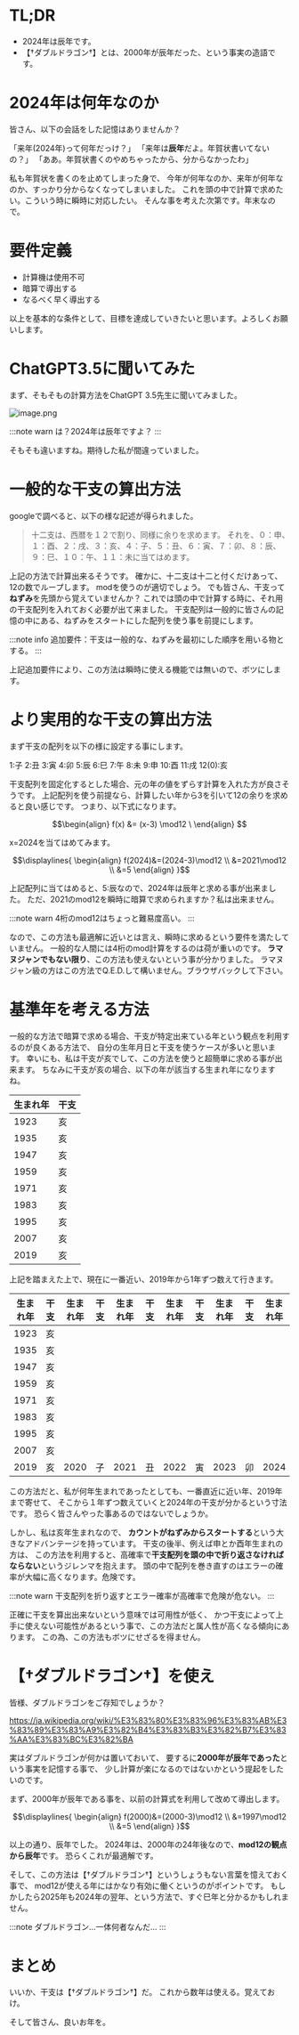 # TL;DR
- 2024年は辰年です。
- 【†ダブルドラゴン†】とは、2000年が辰年だった、という事実の造語です。

# 2024年は何年なのか
皆さん、以下の会話をした記憶はありませんか？

「来年(2024年)って何年だっけ？」
「来年は**辰年**だよ。年賀状書いてないの？」
「ああ。年賀状書くのやめちゃったから、分からなかったわ」

私も年賀状を書くのを止めてしまった身で、
今年が何年なのか、来年が何年なのか、すっかり分からなくなってしまいました。
これを頭の中で計算で求めたい。こういう時に瞬時に対応したい。
そんな事を考えた次第です。年末なので。

# 要件定義
- 計算機は使用不可
- 暗算で導出する
- なるべく早く導出する

以上を基本的な条件として、目標を達成していきたいと思います。よろしくお願いします。

# ChatGPT3.5に聞いてみた
まず、そもそもの計算方法をChatGPT 3.5先生に聞いてみました。

![image.png](https://qiita-image-store.s3.ap-northeast-1.amazonaws.com/0/2737208/b5377f70-42e0-c785-a483-39f11ef682c9.png)

:::note warn
は？2024年は辰年ですよ？
:::

そもそも違いますね。期待した私が間違っていました。

# 一般的な干支の算出方法
googleで調べると、以下の様な記述が得られました。

>十二支は、西暦を１２で割り、同様に余りを求めます。 それを、０：申、１：酉、２：戌、３：亥、４：子、５：丑、６：寅、７：卯、８：辰、９：巳、１０：午、１１：未に当てはめます。

上記の方法で計算出来るそうです。
確かに、十二支は十二と付くだけあって、12の数でループします。
modを使うのが適切でしょう。
でも皆さん、干支って**ねずみ**を先頭から覚えていませんか？
これでは頭の中で計算する時に、それ用の干支配列を入れておく必要が出て来ました。
干支配列は一般的に皆さんの記憶の中にある、ねずみをスタートにした配列を使う事を前提にします。

:::note info
追加要件：干支は一般的な、ねずみを最初にした順序を用いる物とする。
:::

上記追加要件により、この方法は瞬時に使える機能では無いので、ボツにします。

# より実用的な干支の算出方法
まず干支の配列を以下の様に設定する事にします。

1:子 2:丑 3:寅 4:卯 5:辰 6:巳 7:午 8:未 9:申 10:酉 11:戌 12(0):亥

干支配列を固定化するとした場合、元の年の値をずらす計算を入れた方が良さそうです。
上記配列を使う前提なら、計算したい年から3を引いて12の余りを求めると良い感じです。
つまり、以下式になります。

```math
\begin{align}
f(x) &= (x-3) \mod12 \
\end{align}

```

x=2024を当てはめてみます。

```math
\displaylines{
    \begin{align}
        f(2024)&=(2024-3)\mod12 \\
        &=2021\mod12 \\
        &=5
    \end{align}
}
```

上記配列に当てはめると、5:辰なので、2024年は辰年と求める事が出来ました。
ただ、2021のmod12を瞬時に暗算で求められますか？私は出来ません。

:::note warn
4桁のmod12はちょっと難易度高い。
:::

なので、この方法も最適解に近いとは言え、瞬時に求めるという要件を満たしていません。
一般的な人間には4桁のmod計算をするのは荷が重いのです。
**ラマヌジャンでもない限り**、この方法も使えないという事が分かりました。
ラマヌジャン級の方はこの方法でQ.E.D.して構いません。ブラウザバックして下さい。

# 基準年を考える方法
一般的な方法で暗算で求める場合、干支が特定出来ている年という観点を利用するのが良くある方法で、
自分の生年月日と干支を使うケースが多いと思います。
幸いにも、私は干支が亥でして、この方法を使うと超簡単に求める事が出来ます。
ちなみに干支が亥の場合、以下の年が該当する生まれ年になりますね。

|生まれ年  |干支  |
|---|---|
|1923  |亥  |
|1935  |亥  |
|1947  |亥  |
|1959  |亥  |
|1971  |亥  |
|1983  |亥  |
|1995  |亥  |
|2007  |亥  |
|2019  |亥  |

上記を踏まえた上で、現在に一番近い、2019年から1年ずつ数えて行きます。

|生まれ年  |干支  |生まれ年  |干支  |生まれ年  |干支  |生まれ年  |干支  |生まれ年  |干支  |生まれ年  |干支  |
|---|---|---|---|---|---|---|---|---|---|---|---|
|1923  |亥  |
|1935  |亥  |
|1947  |亥  |
|1959  |亥  |
|1971  |亥  |
|1983  |亥  |
|1995  |亥  |
|2007  |亥  |
|2019  |亥  | 2020 | 子 | 2021 | 丑| 2022 |寅| 2023| 卯| 2024 | 辰 |

この方法だと、私が何年生まれであったとしても、一番直近に近い年、2019年まで寄せて、
そこから１年ずつ数えていくと2024年の干支が分かるという寸法です。
恐らく皆さんやった事あるのではないでしょうか。

しかし、私は亥年生まれなので、
**カウントがねずみからスタートする**という大きなアドバンテージを持っています。
干支の後半、例えば申とか酉年生まれの方は、
この方法を利用すると、高確率で**干支配列を頭の中で折り返さなければならない**というジレンマを抱えます。
頭の中で配列を巻き直すのはエラーの確率が大幅に高くなります。危険です。

:::note warn
干支配列を折り返すとエラー確率が高確率で危険が危ない。
:::

正確に干支を算出出来ないという意味では可用性が低く、
かつ干支によって上手に使えない可能性があるという事で、この方法だと属人性が高くなる傾向にあります。
この為、この方法もボツにせざるを得ません。

# 【†ダブルドラゴン†】を使え
皆様、ダブルドラゴンをご存知でしょうか？

https://ja.wikipedia.org/wiki/%E3%83%80%E3%83%96%E3%83%AB%E3%83%89%E3%83%A9%E3%82%B4%E3%83%B3%E3%82%B7%E3%83%AA%E3%83%BC%E3%82%BA

実はダブルドラゴンが何かは置いておいて、
要するに**2000年が辰年であった**という事実を記憶する事で、
少し計算が楽になるのではないかという提起をしたいのです。

まず、2000年が辰年である事を、以前の計算式を利用して改めて導出します。

```math
\displaylines{
    \begin{align}
        f(2000)&=(2000-3)\mod12 \\
        &=1997\mod12 \\
        &=5
    \end{align}
}
```

以上の通り、辰年でした。
2024年は、2000年の24年後なので、**mod12の観点から辰年**です。
恐らくこれが最適解です。

そして、この方法は【†ダブルドラゴン†】というしょうもない言葉を憶えておく事で、
mod12が使える年にはかなり有効に働くというのがポイントです。
もしかしたら2025年も2024年の翌年、という方法で、すぐ巳年と分かるかもしれません。

:::note
ダブルドラゴン…一体何者なんだ…
:::


# まとめ

いいか、干支は【†ダブルドラゴン†】だ。
これから数年は使える。覚えておけ。

そして皆さん、良いお年を。
